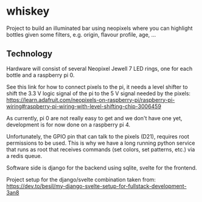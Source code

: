 # whiskey

Project to build an illuminated bar using neopixels 
where you can highlight bottles given some filters,
e.g. origin, flavour profile, age, ...

## Technology

Hardware will consist of several Neopixel Jewell 7 LED rings,
one for each bottle and a raspberry pi 0.

See this link for how to connect pixels to the pi, it needs
a level shifter to shift the 3.3 V logic signal of the pi to
the 5 V signal needed by the pixels:
https://learn.adafruit.com/neopixels-on-raspberry-pi/raspberry-pi-wiring#raspberry-pi-wiring-with-level-shifting-chip-3006459

As currently, pi 0 are not really easy to get and we don't have one yet,
development is for now done on a raspberry pi 4.

Unfortunately, the GPIO pin that can talk to the pixels (D21),
requires root permissions to be used.
This is why we have a long running python service that runs as root
that receives commands (set colors, set patterns, etc.) via a redis queue.

Software side is django for the backend using sqlite, svelte for the frontend.

Project setup for the django/svelte combination taken from:
https://dev.to/besil/my-django-svelte-setup-for-fullstack-development-3an8
